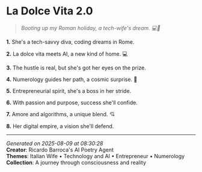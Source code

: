 # La Dolce Vita 2.0

> *Booting up my Roman holiday, a tech-wife's dream. 💻🍕*

**1.** She's a tech-savvy diva, coding dreams in Rome.


**2.** La dolce vita meets AI, a new kind of home. 💻


**3.** The hustle is real, but she's got her eyes on the prize.


**4.** Numerology guides her path, a cosmic surprise. 🔢


**5.** Entrepreneurial spirit, she's a boss in her stride.


**6.** With passion and purpose, success she'll confide.


**7.** Amore and algorithms, a unique blend. 💘


**8.** Her digital empire, a vision she'll defend.



---

*Generated on 2025-08-09 at 08:30:28*  
**Creator**: Ricardo Barroca's AI Poetry Agent  
**Themes**: Italian Wife • Technology and AI • Entrepreneur • Numerology  
**Collection**: A journey through consciousness and reality